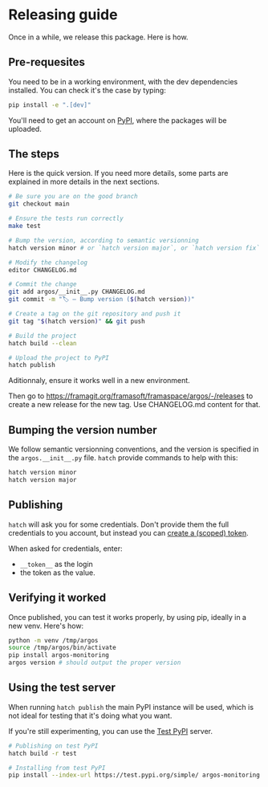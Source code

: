 # Releasing guide

Once in a while, we release this package. Here is how.

## Pre-requesites

You need to be in a working environment, with the dev dependencies installed. You can check it's the case by typing:

```bash
pip install -e ".[dev]"
```

You'll need to get an account on [PyPI](https://pypi.org), where the packages will be uploaded.

## The steps

Here is the quick version. If you need more details, some parts are explained in more details in the next sections.

```bash
# Be sure you are on the good branch
git checkout main

# Ensure the tests run correctly
make test

# Bump the version, according to semantic versionning
hatch version minor # or `hatch version major`, or `hatch version fix`

# Modify the changelog
editor CHANGELOG.md

# Commit the change
git add argos/__init__.py CHANGELOG.md
git commit -m "🏷 — Bump version ($(hatch version))"

# Create a tag on the git repository and push it
git tag "$(hatch version)" && git push

# Build the project
hatch build --clean

# Upload the project to PyPI
hatch publish
```

Aditionnaly, ensure it works well in a new environment.

Then go to <https://framagit.org/framasoft/framaspace/argos/-/releases> to create a new release for the new tag.
Use CHANGELOG.md content for that.

## Bumping the version number

We follow semantic versionning conventions, and the version is specified in the `argos.__init__.py` file.
`hatch` provide commands to help with this:

```bash
hatch version minor
hatch version major
```

## Publishing

`hatch` will ask you for some credentials. Don't provide them the full credentials to you account, but instead you can [create a (scoped) token](https://pypi.org/manage/account/token/).

When asked for credentials, enter:

- `__token__` as the login
- the token as the value.

## Verifying it worked

Once published, you can test it works properly, by using pip, ideally in a new venv. Here's how:

```bash
python -m venv /tmp/argos
source /tmp/argos/bin/activate
pip install argos-monitoring
argos version # should output the proper version
```

## Using the test server

When running `hatch publish` the main PyPI instance will be used, which is not ideal for testing that it's doing what you want.

If you're still experimenting, you can use the [Test PyPI](https://test.pypi.org) server.

```bash
# Publishing on test PyPI
hatch build -r test

# Installing from test PyPI
pip install --index-url https://test.pypi.org/simple/ argos-monitoring

```
